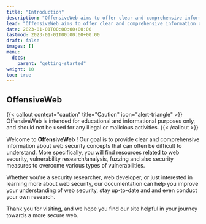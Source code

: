 ```yaml
---
title: "Introduction"
description: "OffensiveWeb aims to offer clear and comprehensive information on various web security concepts, such as vulnerability research, fuzzing and security measures."
lead: "OffensiveWeb aims to offer clear and comprehensive information on various web security concepts, such as vulnerability research, fuzzing and security measures."
date: 2023-01-01T00:00:00+00:00
lastmod: 2023-01-01T00:00:00+00:00
draft: false
images: []
menu:
  docs:
    parent: "getting-started"
weight: 10
toc: true
---
```


## OffensiveWeb

{{< callout context="caution" title="Caution" icon="alert-triangle" >}}
OffensiveWeb is intended for educational and informational purposes only, and should not be used for any illegal or malicious activities.
{{< /callout >}}

Welcome to **OffensiveWeb** ! Our goal is to provide clear and comprehensive information about web security concepts that can often be difficult to understand. More specifically, you will find resources related to web security, vulnerability research/analysis, fuzzing and also security measures to overcome various types of vulnerabilities.

Whether you're a security researcher, web developer, or just interested in learning more about web security, our documentation can help you improve your understanding of web security, stay up-to-date and and even conduct your own research.

Thank you for visiting, and we hope you find our site helpful in your journey towards a more secure web.
